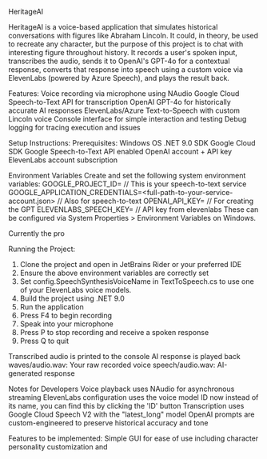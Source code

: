 HeritageAI

HeritageAI is a voice-based application that simulates historical conversations with figures like Abraham Lincoln. It could, in theory, be used to recreate any character, but the purpose of this project is to chat with interesting figure throughout history. It records a user's spoken input, transcribes the audio, sends it to OpenAI's GPT-4o for a contextual response, converts that response into speech using a custom voice via ElevenLabs (powered by Azure Speech), and plays the result back.

Features:
Voice recording via microphone using NAudio
Google Cloud Speech-to-Text API for transcription
OpenAI GPT-4o for historically accurate AI responses
ElevenLabs/Azure Text-to-Speech with custom Lincoln voice
Console interface for simple interaction and testing
Debug logging for tracing execution and issues

Setup Instructions:
  Prerequisites:
    Windows OS
    .NET 9.0 SDK
    Google Cloud SDK
    Google Speech-to-Text API enabled
    OpenAI account + API key
    ElevenLabs account subscription
  
  Environment Variables
    Create and set the following system environment variables:
    GOOGLE_PROJECT_ID=<your-google-project-id> // This is your speech-to-text service
    GOOGLE_APPLICATION_CREDENTIALS=<full-path-to-your-service-account.json> // Also for speech-to-text
    OPENAI_API_KEY=<your-openai-api-key> // For creating the GPT
    ELEVENLABS_SPEECH_KEY=<your-elevenlabs-speech-key> // API key from elevenlabs
  These can be configured via System Properties > Environment Variables on Windows.

  Currently the pro

Running the Project:
  1. Clone the project and open in JetBrains Rider or your preferred IDE
  2. Ensure the above environment variables are correctly set
  3. Set config.SpeechSynthesisVoiceName in TextToSpeech.cs to use one of your ElevenLabs voice models.
  4. Build the project using .NET 9.0
  5. Run the application
  6. Press F4 to begin recording
  7. Speak into your microphone
  8. Press P to stop recording and receive a spoken response
  9. Press Q to quit

Transcribed audio is printed to the console
AI response is played back
waves/audio.wav: Your raw recorded voice
speech/audio.wav: AI-generated response

Notes for Developers
  Voice playback uses NAudio for asynchronous streaming
  ElevenLabs configuration uses the voice model ID now instead of its name, you can find this by clicking the 'ID' button 
  Transcription uses Google Cloud Speech V2 with the "latest_long" model
  OpenAI prompts are custom-engineered to preserve historical accuracy and tone

Features to be implemented:
  Simple GUI for ease of use including character personality customization and 
